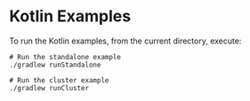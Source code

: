 # Kotlin Examples
To run the Kotlin examples, from the current directory, execute:
```shell
# Run the standalone example
./gradlew runStandalone

# Run the cluster example
./gradlew runCluster
```
